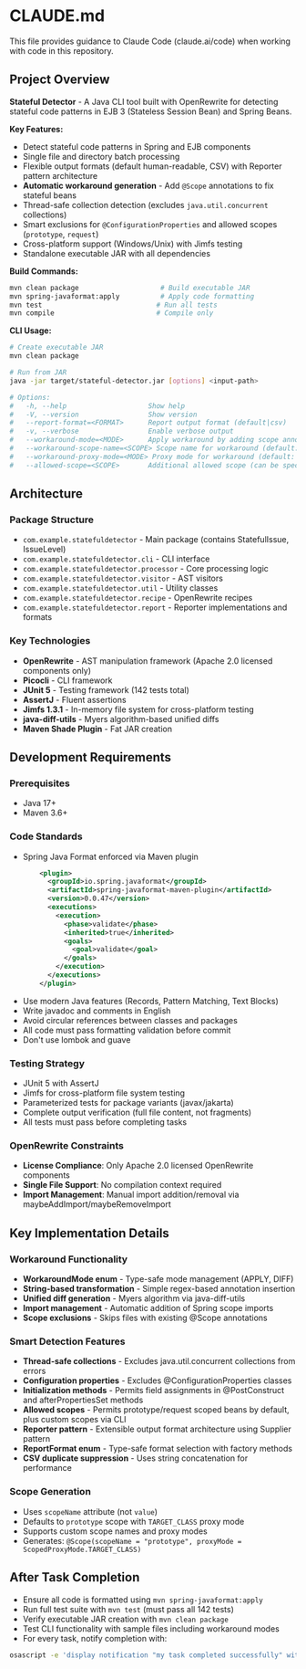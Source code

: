 # CLAUDE.md

This file provides guidance to Claude Code (claude.ai/code) when working with code in this
repository.

## Project Overview

**Stateful Detector** - A Java CLI tool built with OpenRewrite for detecting stateful code patterns in EJB 3 (Stateless Session Bean) and Spring Beans.

**Key Features:**
- Detect stateful code patterns in Spring and EJB components
- Single file and directory batch processing
- Flexible output formats (default human-readable, CSV) with Reporter pattern architecture
- **Automatic workaround generation** - Add `@Scope` annotations to fix stateful beans
- Thread-safe collection detection (excludes `java.util.concurrent` collections)
- Smart exclusions for `@ConfigurationProperties` and allowed scopes (`prototype`, `request`)
- Cross-platform support (Windows/Unix) with Jimfs testing
- Standalone executable JAR with all dependencies

**Build Commands:**

```bash
mvn clean package                    # Build executable JAR
mvn spring-javaformat:apply          # Apply code formatting
mvn test                            # Run all tests
mvn compile                         # Compile only
```

**CLI Usage:**
```bash
# Create executable JAR
mvn clean package

# Run from JAR
java -jar target/stateful-detector.jar [options] <input-path>

# Options:
#   -h, --help                    Show help
#   -V, --version                 Show version
#   --report-format=<FORMAT>      Report output format (default|csv)
#   -v, --verbose                 Enable verbose output
#   --workaround-mode=<MODE>      Apply workaround by adding scope annotations (apply|diff)
#   --workaround-scope-name=<SCOPE> Scope name for workaround (default: prototype)
#   --workaround-proxy-mode=<MODE> Proxy mode for workaround (default: TARGET_CLASS)
#   --allowed-scope=<SCOPE>       Additional allowed scope (can be specified multiple times)
```

## Architecture

### Package Structure
- `com.example.statefuldetector` - Main package (contains StatefulIssue, IssueLevel)
- `com.example.statefuldetector.cli` - CLI interface
- `com.example.statefuldetector.processor` - Core processing logic
- `com.example.statefuldetector.visitor` - AST visitors
- `com.example.statefuldetector.util` - Utility classes
- `com.example.statefuldetector.recipe` - OpenRewrite recipes
- `com.example.statefuldetector.report` - Reporter implementations and formats

### Key Technologies
- **OpenRewrite** - AST manipulation framework (Apache 2.0 licensed components only)
- **Picocli** - CLI framework
- **JUnit 5** - Testing framework (142 tests total)
- **AssertJ** - Fluent assertions
- **Jimfs 1.3.1** - In-memory file system for cross-platform testing
- **java-diff-utils** - Myers algorithm-based unified diffs
- **Maven Shade Plugin** - Fat JAR creation


## Development Requirements

### Prerequisites
- Java 17+
- Maven 3.6+

### Code Standards
- Spring Java Format enforced via Maven plugin
  ```xml
      <plugin>
        <groupId>io.spring.javaformat</groupId>
        <artifactId>spring-javaformat-maven-plugin</artifactId>
        <version>0.0.47</version>
        <executions>
          <execution>
            <phase>validate</phase>
            <inherited>true</inherited>
            <goals>
              <goal>validate</goal>
            </goals>
          </execution>
        </executions>
      </plugin>
  ```
- Use modern Java features (Records, Pattern Matching, Text Blocks)
- Write javadoc and comments in English
- Avoid circular references between classes and packages
- All code must pass formatting validation before commit
- Don't use lombok and guave

### Testing Strategy
- JUnit 5 with AssertJ
- Jimfs for cross-platform file system testing
- Parameterized tests for package variants (javax/jakarta)
- Complete output verification (full file content, not fragments)
- All tests must pass before completing tasks

### OpenRewrite Constraints
- **License Compliance**: Only Apache 2.0 licensed OpenRewrite components
- **Single File Support**: No compilation context required
- **Import Management**: Manual import addition/removal via maybeAddImport/maybeRemoveImport

## Key Implementation Details

### Workaround Functionality
- **WorkaroundMode enum** - Type-safe mode management (APPLY, DIFF)
- **String-based transformation** - Simple regex-based annotation insertion
- **Unified diff generation** - Myers algorithm via java-diff-utils
- **Import management** - Automatic addition of Spring scope imports
- **Scope exclusions** - Skips files with existing @Scope annotations

### Smart Detection Features
- **Thread-safe collections** - Excludes java.util.concurrent collections from errors
- **Configuration properties** - Excludes @ConfigurationProperties classes
- **Initialization methods** - Permits field assignments in @PostConstruct and afterPropertiesSet methods
- **Allowed scopes** - Permits prototype/request scoped beans by default, plus custom scopes via CLI
- **Reporter pattern** - Extensible output format architecture using Supplier pattern
- **ReportFormat enum** - Type-safe format selection with factory methods
- **CSV duplicate suppression** - Uses string concatenation for performance

### Scope Generation
- Uses `scopeName` attribute (not `value`)
- Defaults to `prototype` scope with `TARGET_CLASS` proxy mode  
- Supports custom scope names and proxy modes
- Generates: `@Scope(scopeName = "prototype", proxyMode = ScopedProxyMode.TARGET_CLASS)`

## After Task Completion

- Ensure all code is formatted using `mvn spring-javaformat:apply`
- Run full test suite with `mvn test` (must pass all 142 tests)
- Verify executable JAR creation with `mvn clean package`
- Test CLI functionality with sample files including workaround modes
- For every task, notify completion with:

```bash
osascript -e 'display notification "my task completed successfully" with title "Development Complete"'
```